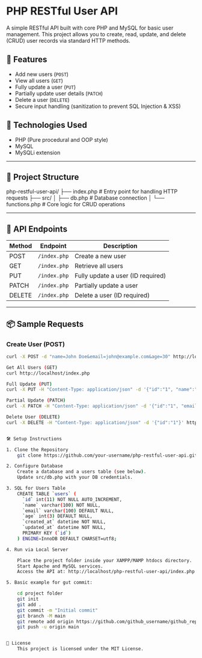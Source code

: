 # PHP RESTful User API

A simple RESTful API built with core PHP and MySQL for basic user management. This project allows you to create, read, update, and delete (CRUD) user records via standard HTTP methods.

## 🔧 Features

- Add new users (`POST`)
- View all users (`GET`)
- Fully update a user (`PUT`)
- Partially update user details (`PATCH`)
- Delete a user (`DELETE`)
- Secure input handling (sanitization to prevent SQL Injection & XSS)

## 🧰 Technologies Used

- PHP (Pure procedural and OOP style)
- MySQL
- MySQLi extension

---

## 📁 Project Structure

php-restful-user-api/
├── index.php # Entry point for handling HTTP requests
├── src/
│ ├── db.php # Database connection
│ └── functions.php # Core logic for CRUD operations



---

## 🚀 API Endpoints

| Method | Endpoint     | Description                      |
|--------|--------------|----------------------------------|
| POST   | `/index.php` | Create a new user                |
| GET    | `/index.php` | Retrieve all users               |
| PUT    | `/index.php` | Fully update a user (ID required)|
| PATCH  | `/index.php` | Partially update a user          |
| DELETE | `/index.php` | Delete a user (ID required)      |

---

## 📦 Sample Requests

### Create User (POST)
```bash
curl -X POST -d "name=John Doe&email=john@example.com&age=30" http://localhost/index.php

Get All Users (GET)
curl http://localhost/index.php

Full Update (PUT)
curl -X PUT -H "Content-Type: application/json" -d '{"id":"1", "name":"Jane", "email":"jane@example.com", "age":"28"}' http://localhost/index.php

Partial Update (PATCH)
curl -X PATCH -H "Content-Type: application/json" -d '{"id":"1", "email":"newemail@example.com"}' http://localhost/index.php

Delete User (DELETE)
curl -X DELETE -H "Content-Type: application/json" -d '{"id":"1"}' http://localhost/index.php


🛠 Setup Instructions

1. Clone the Repository
    git clone https://github.com/your-username/php-restful-user-api.git

2. Configure Database
    Create a database and a users table (see below).
    Update src/db.php with your DB credentials.

3. SQL for Users Table
    CREATE TABLE `users` (
      `id` int(11) NOT NULL AUTO_INCREMENT,
      `name` varchar(100) NOT NULL,
      `email` varchar(100) DEFAULT NULL,
      `age` int(3) DEFAULT NULL,
      `created_at` datetime NOT NULL,
      `updated_at` datetime NOT NULL,
      PRIMARY KEY (`id`)
    ) ENGINE=InnoDB DEFAULT CHARSET=utf8;

4. Run via Local Server

    Place the project folder inside your XAMPP/MAMP htdocs directory.
    Start Apache and MySQL services.
    Access the API at: http://localhost/php-restful-user-api/index.php

5. Basic example for gut commit:

    cd project folder
    git init
    git add .
    git commit -m "Initial commit"
    git branch -M main
    git remote add origin https://github.com/github_username/github_repo_name
    git push -u origin main


📄 License
    This project is licensed under the MIT License.
